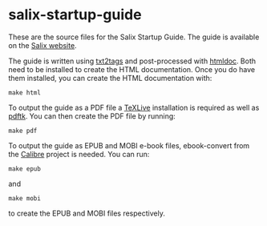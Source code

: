 salix-startup-guide
===================

These are the source files for the Salix Startup Guide. The guide is
available on the [Salix website](http://salixos.org/guide.html).

The guide is written using [txt2tags](http://txt2tags.org/) and
post-processed with [htmldoc](https://www.msweet.org/projects.php?Z1).
Both need to be installed to create the HTML documentation. Once you do
have them installed, you can create the HTML documentation with:

    make html

To output
the guide as a PDF file a [TeXLive](https://www.tug.org/texlive/)
installation is required as well as
[pdftk](https://www.pdflabs.com/tools/pdftk-the-pdf-toolkit/).
You can then create the PDF file by running:

    make pdf

To output the guide as EPUB and MOBI e-book
files, ebook-convert from the
[Calibre](http://calibre-ebook.com/) project is needed. You can run:

    make epub

and

    make mobi

to create the EPUB and MOBI files respectively.
